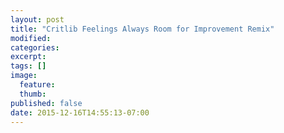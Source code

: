 ```yaml
---
layout: post
title: "Critlib Feelings Always Room for Improvement Remix"
modified:
categories:
excerpt:
tags: []
image:
  feature:
  thumb:
published: false
date: 2015-12-16T14:55:13-07:00
---
```

